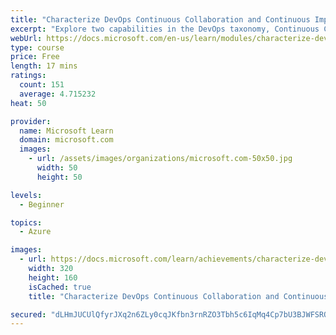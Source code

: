 ```yaml
---
title: "Characterize DevOps Continuous Collaboration and Continuous Improvement"
excerpt: "Explore two capabilities in the DevOps taxonomy, Continuous Collaboration and Continuous Improvement."
webUrl: https://docs.microsoft.com/en-us/learn/modules/characterize-devops-continous-collaboration-improvement/
type: course
price: Free
length: 17 mins
ratings:
  count: 151
  average: 4.715232
heat: 50

provider:
  name: Microsoft Learn
  domain: microsoft.com
  images:
    - url: /assets/images/organizations/microsoft.com-50x50.jpg
      width: 50
      height: 50

levels:
  - Beginner

topics:
  - Azure

images:
  - url: https://docs.microsoft.com/learn/achievements/characterize-devops-continuous-collaboration-improvement-social.png
    width: 320
    height: 160
    isCached: true
    title: "Characterize DevOps Continuous Collaboration and Continuous Improvement"

secured: "dLHmJUCUlQfyrJXq2n6ZLy0cqJKfbn3rnRZO3Tbh5c6IqMq4Cp7bU3BJWFSRQSETK/AoKV2CQxZmuoOMoPlHg8CXLnsQqgqM1q7tRlbigmCf6/Bdf4sDijwrOW80iOx4/66btGpymLNXslqEqtubp34Zg2WvhBfxA87AmNx6R9qYu2mqtR3H3qWG5gtD5VnsbOqhXK3EhICtSzI61RIhB9iUM/8aJ+zFVySOJR04K+DACCdOdB4iVOAoEddhRZ1tDaVjd8+DztgF8By6F48jXJlk806SZVT/8Z20WvsrpKiBrqcg4vFiWbpjYc8kib1inIyA6aFwpb9hIZfy5zXxp3XVbZtBCY1EAAIEpvMCybwnR/uFL2lRYvO2udMGi3bCEgr3E5RDsRv0cZ+pYAnxfQ==;wZrCrUdi9fEFv3a6v40OlQ=="
---
```


